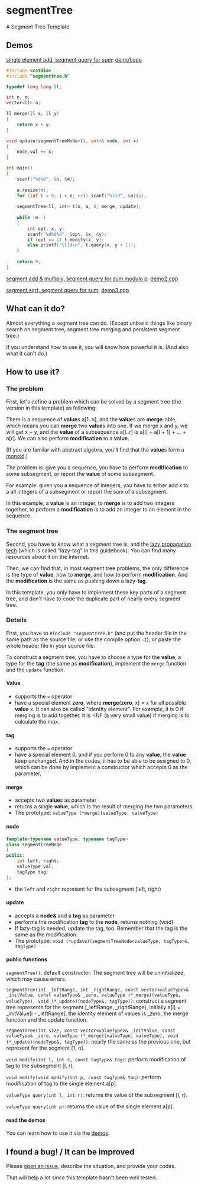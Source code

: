 # segmentTree

A Segment Tree Template

## Demos

[single element add, segment query for sum](https://loj.ac/problem/130): [demo1.cpp](demo1.cpp)

```cpp
#include <cstdio>
#include "segmenttree.h"

typedef long long ll;

int n, m;
vector<ll> a;

ll merge(ll x, ll y)
{
	return x + y;
}

void update(segmentTreeNode<ll, int>& node, int x)
{
	node.val += x; 
}

int main()
{
	scanf("%d%d", &n, &m);
	
	a.resize(n);
	for (int i = 0; i < n; ++i) scanf("%lld", &a[i]);
	
	segmentTree<ll, int> t(n, a, 0, merge, update);
	
	while (m--)
	{
		int opt, x, y;
		scanf("%d%d%d", &opt, &x, &y);
		if (opt == 1) t.modify(x, y);
		else printf("%lld\n", t.query(x, y + 1));
	}
	
	return 0;
}
```

[segment add & multiply, segment query for sum modulo p](https://www.luogu.org/problem/P3373): [demo2.cpp](demo2.cpp)

[segment sqrt, segment query for sum](https://loj.ac/problem/6281): [demo3.cpp](demo3.cpp)

## What can it do?

Almost everything a segment tree can do. (Except unbasic things like binary search on segment tree, segment tree merging and persistent segment tree.)

If you understand how to use it, you will know how powerful it is. (And also what it can't do.)

## How to use it?

### The problem

First, let's define a problem which can be solved by a segment tree (the version in this template) as following:

There is a sequence of **value**s a[1..n], and the **value**s are **merge**-able, which means you can **merge** two **value**s into one. If we merge x and y, we will get x + y, and the **value** of a subsequence a[l..r] is a[l] + a[l + 1] + … + a[r]. We can also perform **modification** to a **value**.

(If you are familar with abstract algebra, you'll find that the **value**s form a [monoid](https://en.wikipedia.org/wiki/Monoid).)

The problem is: give you a sequence, you have to perform **modification** to some subsegment, or report the **value** of some subsegment.

For example: given you a sequence of integers, you have to either add x to a all integers of a subsegment or report the sum of a subsegment.

In this example, a **value** is an integer, to **merge** is to add two integers together, to perform a **modification** is to add an integer to an element in the sequence.

### The segment tree

Second, you have to know what a segment tree is, and the [lazy propagation tech](https://www.geeksforgeeks.org/lazy-propagation-in-segment-tree/) (which is called "lazy-tag" in this guidebook). You can find many resources about it on the Internet.

Then, we can find that, in most segment tree problems, the only difference is the type of **value**, how to **merge**, and how to perform **modification**. And the **modification** is the same as pushing down a lazy-**tag**.

In this template, you only have to implement these key parts of a segment tree, and don't have to code the duplicate part of nearly every segment tree.

### Details

First, you have to `#include "segmenttree.h"` (and put the header file in the same path as the source file, or use the compile option `-I`), or paste the whole header file in your source file.

To construct a segment tree, you have to choose a type for the **value**, a type for the **tag** (the same as **modification**), implement the `merge` function and the `update` function.

#### Value

- supports the `=` operator
- have a special element **zero**, where **merge**(**zero**, x) = x for all possible **value** x. It can also be called "identity element". For example, it is 0 if merging is to add together, it is -INF (a very small value) if merging is to calculate the max.

#### tag

- supports the `=` operator
- have a special element 0, and if you perform 0 to any **value**, the **value** keep unchanged. And in the codes, it has to be able to be assigned to 0, which can be done by implement a constructor which accepts 0 as the parameter.

#### merge

- accepts two **value**s as parameter
- returns a single **value**, which is the result of merging the two parameters
- The prototype: `valueType (*merge)(valueType, valueType)`

#### node

```cpp
template<typename valueType, typename tagType>
class segmentTreeNode
{
public:
	int left, right;
	valueType val;
	tagType tag;
};
```

- the `left` and `right` represent for the subsegment [left, right)

#### update

- accepts a **node&** and a **tag** as parameter
- performs the modification **tag** to the **node**, returns nothing (void).
- If lazy-tag is needed, update the tag, too. Remember that the tag is the same as the modification.
- The prototype: `void (*update)(segmentTreeNode<valueType, tagType>&, tagType)`

#### public functions

`segmentTree()`: default constructor. The segment tree will be uninitialized, which may cause errors.

`segmentTree(int _leftRange, int _rightRange, const vector<valueType>& _initValue, const valueType& _zero, valueType (*_merge)(valueType, valueType), void (*_update)(nodeType&, tagType))`: construct a segment tree represents for the segment [\_leftRange, \_rightRange), initially a[i] = _initValue[i - \_leftRange], the identity element of values is \_zero, the merge function and the update function.

`segmentTree(int size, const vector<valueType>& _initValue, const valueType& _zero, valueType (*_merge)(valueType, valueType), void (*_update)(nodeType&, tagType))`: nearly the same as the previous one, but represent for the segment [1, n].

`void modify(int l, int r, const tagType& tag)`: perform modification of tag to the subsegment [l, r).

`void modify(void modify(int p, const tagType& tag)`: perform modification of tag to the single element a[p].

`valueType query(int l, int r)`: returns the value of the subsegment [l, r).

`valueType query(int p)`: returns the value of the single element a[p].

#### read the demos

You can learn how to use it via the [demos](#Demos).

## I found a bug! / It can be improved

Please [open an issue](https://github.com/ouuan/segmentTree/issues), describe the situation, and provide your codes.

That will help a lot since this template hasn't been well tested.
